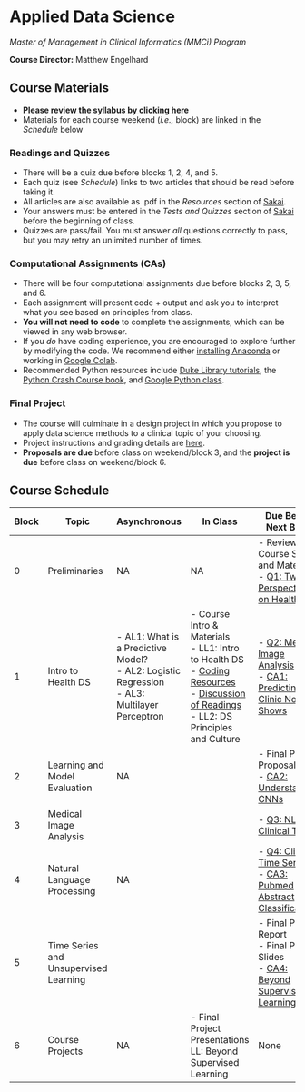 # Applied Data Science
*Master of Management in Clinical Informatics (MMCi) Program*

**Course Director:** Matthew Engelhard

## Course Materials

- **[Please review the syllabus by clicking here](https://github.com/mengelhard/mmci_applied_ds/blob/master/syllabus.md)**
- Materials for each course weekend (*i.e.,* block) are linked in the *Schedule* below

### Readings and Quizzes
- There will be a quiz due before blocks 1, 2, 4, and 5.
- Each quiz (see *Schedule*) links to two articles that should be read before taking it.
- All articles are also available as .pdf in the *Resources* section of [Sakai](https://sakai.duke.edu).
- Your answers must be entered in the *Tests and Quizzes* section of [Sakai](https://sakai.duke.edu) before the beginning of class.
- Quizzes are pass/fail. You must answer *all* questions correctly to pass, but you may retry an unlimited number of times.

### Computational Assignments (CAs)
- There will be four computational assignments due before blocks 2, 3, 5, and 6.
- Each assignment will present code + output and ask you to interpret what you see based on principles from class.
- **You will not need to code** to complete the assignments, which can be viewed in any web browser.
- If you *do* have coding experience, you are encouraged to explore further by modifying the code. We recommend either [installing Anaconda](https://www.anaconda.com/products/individual#Downloads) or working in [Google Colab](colab.research.google.com).
- Recommended Python resources include [Duke Library tutorials](https://library.duke.edu/data/tutorials), the [Python Crash Course book](https://www.amazon.com/Python-Crash-Course-Eric-Matthes-ebook/dp/B07J4521M3/ref=sr_1_1_sspa?dchild=1&keywords=Python+book&qid=1618331896&sr=8-1-spons&psc=1&spLa=ZW5jcnlwdGVkUXVhbGlmaWVyPUEzSVNYTDhDUExZQktDJmVuY3J5cHRlZElkPUEwODgwNjQwM0RNT0U2Nk9XTDdDQiZlbmNyeXB0ZWRBZElkPUEwOTg4NjEyODc5U0ZROVNEQkZEJndpZGdldE5hbWU9c3BfYXRmJmFjdGlvbj1jbGlja1JlZGlyZWN0JmRvTm90TG9nQ2xpY2s9dHJ1ZQ==), and [Google Python class](https://developers.google.com/edu/python/).

### Final Project
- The course will culminate in a design project in which you propose to apply data science methods to a clinical topic of your choosing.
- Project instructions and grading details are [here](https://github.com/mengelhard/mmci_applied_ds/blob/master/final_project.md).
- **Proposals are due** before class on weekend/block 3, and the **project is due** before class on weekend/block 6.

## Course Schedule

Block | Topic | Asynchronous | In Class | Due Before Next Block
--- | --- | --- | --- | ---
0 | Preliminaries | NA | NA | - Review Course Site and Materials<br>- [Q1: Two Perspectives on Health DS](https://github.com/mengelhard/mmci_applied_ds/blob/master/quizzes/block1.md)
1 | Intro to Health DS | - AL1: What is a Predictive Model?<br>- AL2: Logistic Regression<br>- AL3: Multilayer Perceptron | - Course Intro & Materials<br>- LL1: Intro to Health DS<br>- [Coding Resources](https://github.com/mengelhard/mmci_applied_ds/blob/master/README.md#computational-assignments-cas)<br>- [Discussion of Readings](https://github.com/mengelhard/mmci_applied_ds/blob/master/quizzes/block1.md#discussion-questions)<br>- LL2: DS Principles and Culture | - [Q2: Medical Image Analysis](https://github.com/mengelhard/mmci_applied_ds/blob/master/quizzes/block2.md)<br>- [CA1: Predicting Clinic No-Shows](https://github.com/mengelhard/mmci_applied_ds/blob/master/notebooks/block1_noshows_noncoding.ipynb)
2 | Learning and Model Evaluation | NA | | - Final Project Proposal<br>- [CA2: Understanding CNNs](https://github.com/mengelhard/mmci_applied_ds/blob/master/notebooks/block2_mnist_cnn.ipynb)
3 | Medical Image Analysis | | | - [Q3: NLP for Clinical Text](https://github.com/mengelhard/mmci_applied_ds/blob/master/quizzes/block3.md)
4 | Natural Language Processing | NA | | - [Q4: Clinical Time Series](https://github.com/mengelhard/mmci_applied_ds/blob/master/quizzes/block4.md)<br>- [CA3: Pubmed Abstract Classification](https://github.com/mengelhard/mmci_applied_ds/blob/master/notebooks/block3_abstract_classification.ipynb)
5 | Time Series and Unsupervised Learning | | | - Final Project Report<br>- Final Project Slides<br>- [CA4: Beyond Supervised Learning](https://github.com/mengelhard/mmci_applied_ds/blob/master/notebooks/block4_beyond_supervised_learning.ipynb)
6 | Course Projects | NA | - Final Project Presentations<br>LL: Beyond Supervised Learning | None
